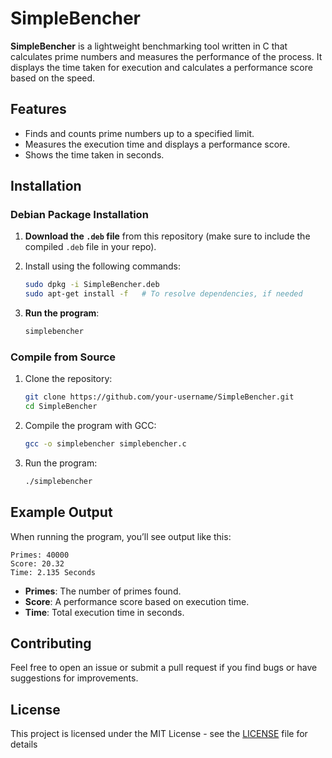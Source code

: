 # SimpleBencher

**SimpleBencher** is a lightweight benchmarking tool written in C that calculates prime numbers and measures the performance of the process. It displays the time taken for execution and calculates a performance score based on the speed.

## Features

- Finds and counts prime numbers up to a specified limit.
- Measures the execution time and displays a performance score.
- Shows the time taken in seconds.

## Installation

### Debian Package Installation

1. **Download the `.deb` file** from this repository (make sure to include the compiled `.deb` file in your repo).
2. Install using the following commands:

   ```bash
   sudo dpkg -i SimpleBencher.deb
   sudo apt-get install -f   # To resolve dependencies, if needed
   ```

3. **Run the program**:

   ```bash
   simplebencher
   ```

### Compile from Source

1. Clone the repository:

   ```bash
   git clone https://github.com/your-username/SimpleBencher.git
   cd SimpleBencher
   ```

2. Compile the program with GCC:

   ```bash
   gcc -o simplebencher simplebencher.c
   ```

3. Run the program:

   ```bash
   ./simplebencher
   ```

## Example Output

When running the program, you’ll see output like this:

```
Primes: 40000
Score: 20.32
Time: 2.135 Seconds
```

- **Primes**: The number of primes found.
- **Score**: A performance score based on execution time.
- **Time**: Total execution time in seconds.

## Contributing

Feel free to open an issue or submit a pull request if you find bugs or have suggestions for improvements.

## License

This project is licensed under the MIT License - see the [LICENSE](LICENSE) file for details
